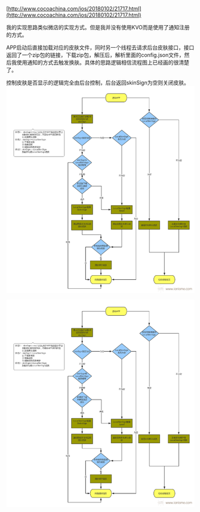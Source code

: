 [http://www.cocoachina.com/ios/20180102/21717.html](http://www.cocoachina.com/ios/20180102/21717.html)



我的实现思路类似微店的实现方式。但是我并没有使用KVO而是使用了通知注册的方式。

APP启动后直接加载对应的皮肤文件，同时另一个线程去请求后台皮肤接口，接口返回了一个zip包的链接，下载zip包，解压后，解析里面的config.json文件，然后我使用通知的方式去触发换肤。具体的思路逻辑相信流程图上已经画的很清楚了。

控制皮肤是否显示的逻辑完全由后台控制，后台返回skinSign为空则关闭皮肤。![](/assets/节日主题换肤.png)

![](/assets/节日主题换肤.png)

